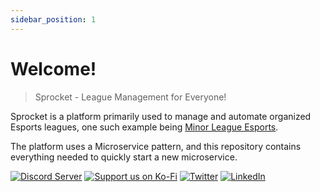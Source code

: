 ```yaml
---
sidebar_position: 1
---
```


# Welcome!

> Sprocket - League Management for Everyone!


Sprocket is a platform primarily used to manage and automate organized Esports
leagues, one such example being [Minor League Esports](https://mlesports.gg).

The platform uses a Microservice pattern, and this repository contains
everything needed to quickly start a new microservice.

[![Discord Server](https://img.shields.io/discord/856290331279884288.svg?label=Discord&logo=Discord&colorB=7289da&style=for-the-badge)](https://discord.gg/hJ3YAvHucb)
[![Support us on Ko-Fi](https://img.shields.io/badge/Ko--fi-F16061?style=for-the-badge&logo=ko-fi&logoColor=white)](https://ko-fi.com/sprocketbot)
[![Twitter](https://img.shields.io/badge/Twitter-%231DA1F2.svg?style=for-the-badge&logo=Twitter&logoColor=white)](https://twitter.com/SprocketBot_)
[![LinkedIn](https://img.shields.io/badge/LinkedIn-0077B5?style=for-the-badge&logo=linkedin&logoColor=white)](https://www.linkedin.com/company/sprocketbot)